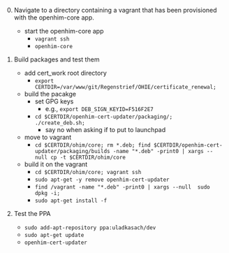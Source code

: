 0. Navigate to a directory containing a vagrant that has been provisioned with the openhim-core app.
    - start the openhim-core app 
        - `vagrant ssh`
        - `openhim-core`
0. Build packages and test them
    - add cert_work root directory
        - `export CERTDIR=/var/www/git/Regenstrief/OHIE/certificate_renewal;`
    - build the pacakge
        - set GPG keys
            - e.g., `export DEB_SIGN_KEYID=F516F2E7`
        - `cd $CERTDIR/openhim-cert-updater/packaging/; ./create_deb.sh;`
            - say no when asking if to put to launchpad
    - move to vagrant
        - `cd $CERTDIR/ohim/core; rm *.deb; find $CERTDIR/openhim-cert-updater/packaging/builds -name "*.deb" -print0 | xargs --null cp -t $CERTDIR/ohim/core`
    - build it on the vagrant 
        - `cd $CERTDIR/ohim/core; vagrant ssh`
        - `sudo apt-get -y remove openhim-cert-updater`
        - `find /vagrant -name "*.deb" -print0 | xargs --null  sudo dpkg -i; `
        - `sudo apt-get install -f`
        
0. Test the PPA 
    - `sudo add-apt-repository ppa:uladkasach/dev`
    - `sudo apt-get update`
    - `openhim-cert-updater`